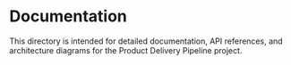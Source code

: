 # Documentation

This directory is intended for detailed documentation, API references, and architecture diagrams for the Product Delivery Pipeline project. 